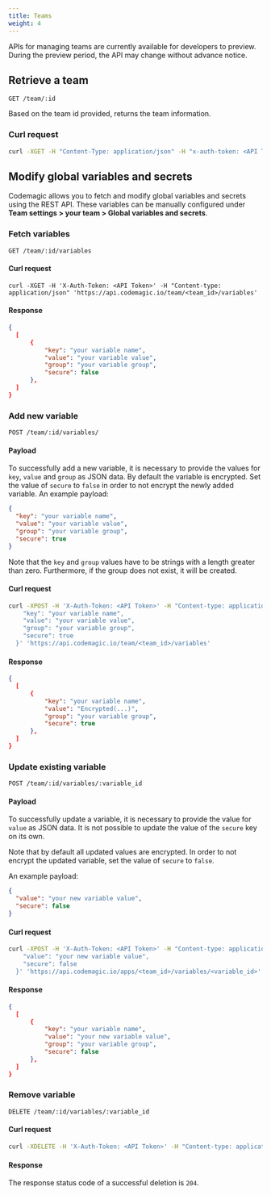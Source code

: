 ```yaml
---
title: Teams
weight: 4
---
```


APIs for managing teams are currently available for developers to preview. During the preview period, the API may change without advance notice.

## Retrieve a team

`GET /team/:id`

Based on the team id provided, returns the team information.

### Curl request

```bash
curl -XGET -H "Content-Type: application/json" -H "x-auth-token: <API Token>" 'https://api.codemagic.io/team/<team_id>'
```

## Modify global variables and secrets

Codemagic allows you to fetch and modify global variables and secrets using the REST API. These variables can be manually configured under **Team settings > your team > Global variables and secrets**.

### Fetch variables

`GET /team/:id/variables`

#### Curl request

```
curl -XGET -H 'X-Auth-Token: <API Token>' -H "Content-type: application/json" 'https://api.codemagic.io/team/<team_id>/variables'
```

#### Response

```json
{
  [
      {
          "key": "your variable name",
          "value": "your variable value",
          "group": "your variable group",
          "secure": false
      },
  ]
}
```

### Add new variable

`POST /team/:id/variables/`

#### Payload

To successfully add a new variable, it is necessary to provide the values for `key`, `value` and `group` as JSON data. By default the variable is encrypted. Set the value of `secure` to `false` in order to not encrypt the newly added variable. An example payload:

```json
{
  "key": "your variable name",
  "value": "your variable value",
  "group": "your variable group",
  "secure": true
}
```

Note that the `key` and `group` values have to be strings with a length greater than zero. Furthermore, if the group does not exist, it will be created.

#### Curl request

```bash
curl -XPOST -H 'X-Auth-Token: <API Token>' -H "Content-type: application/json" -d '{
    "key": "your variable name",
    "value": "your variable value",
    "group": "your variable group",
    "secure": true
  }' 'https://api.codemagic.io/team/<team_id>/variables'
```

#### Response

```json
{
  [
      {
          "key": "your variable name",
          "value": "Encrypted(...)",
          "group": "your variable group",
          "secure": true
      },
  ]
}
```

### Update existing variable

`POST /team/:id/variables/:variable_id`

#### Payload

To successfully update a variable, it is necessary to provide the value for `value` as JSON data. It is not possible to update the value of the `secure` key on its own.

Note that by default all updated values are encrypted. In order to not encrypt the updated variable, set the value of `secure` to `false`.

An example payload:

```json
{
  "value": "your new variable value",
  "secure": false
}
```

#### Curl request

```bash
curl -XPOST -H 'X-Auth-Token: <API Token>' -H "Content-type: application/json" -d '{
    "value": "your new variable value",
    "secure": false
  }' 'https://api.codemagic.io/apps/<team_id>/variables/<variable_id>'
```

#### Response

```json
{
  [
      {
          "key": "your variable name",
          "value": "your new variable value",
          "group": "your variable group",
          "secure": false
      },
  ]
}
```

### Remove variable

`DELETE /team/:id/variables/:variable_id`

#### Curl request

```bash
curl -XDELETE -H 'X-Auth-Token: <API Token>' -H "Content-type: application/json" 'https://api.codemagic.io/team/<team_id>/variables/<variable_id>'
```

#### Response

The response status code of a successful deletion is `204`.
